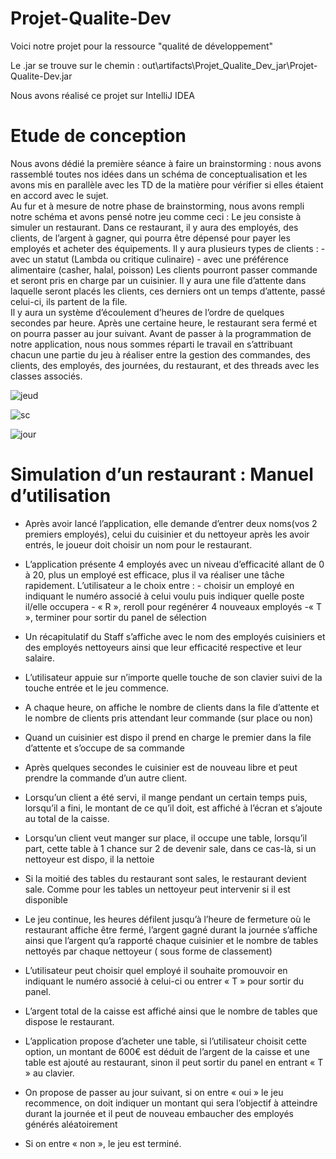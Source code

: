 # Projet-Qualite-Dev

Voici notre projet pour la ressource "qualité de développement"


Le .jar se trouve sur le chemin : out\artifacts\Projet_Qualite_Dev_jar\Projet-Qualite-Dev.jar

Nous avons réalisé ce projet sur IntelliJ IDEA






# Etude de conception

Nous avons dédié la première séance à faire un brainstorming : nous avons rassemblé toutes nos idées dans un schéma de conceptualisation et les avons mis en parallèle avec les TD de la matière pour vérifier si elles étaient en accord avec le sujet.  
Au fur et à mesure de notre phase de brainstorming, nous avons rempli notre schéma et avons pensé notre jeu comme ceci :
Le jeu consiste à simuler un restaurant. 
Dans ce restaurant, il y aura des employés, des clients, de l’argent à gagner, qui pourra être dépensé pour payer les employés et acheter des équipements.
Il y aura plusieurs types de clients :
                                - avec un statut (Lambda ou critique culinaire)
                                - avec une préférence alimentaire (casher, halal, poisson)
Les clients pourront passer commande et seront pris en charge par un cuisinier.
Il y aura une file d’attente dans laquelle seront placés les clients, ces derniers ont un temps d’attente, passé celui-ci, ils partent de la file.  
Il y aura un système d’écoulement d’heures de l’ordre de quelques secondes par heure. Après une certaine heure, le restaurant sera fermé et on pourra passer au jour suivant. 
Avant de passer à la programmation de notre application, nous nous sommes réparti le travail en s’attribuant chacun une partie du jeu à réaliser entre la gestion des commandes, des clients, des employés, des journées, du restaurant, et des threads avec les classes associés. 

![jeud](https://user-images.githubusercontent.com/92530859/207983204-f7db10d7-d47f-4941-b99d-f8cd2aae57e1.PNG)

![sc](https://user-images.githubusercontent.com/92530859/207983283-15d9d814-05a0-488e-a351-e95860445529.PNG)

![jour](https://user-images.githubusercontent.com/92530859/207983313-598e0877-28fe-43f2-9009-d7e6e0eec7a5.PNG)

# Simulation d’un restaurant : Manuel d’utilisation

-	Après avoir lancé l’application, elle demande d’entrer deux noms(vos 2 premiers employés), celui du cuisinier et du nettoyeur après les avoir entrés, le joueur doit choisir un nom pour le restaurant. 

-	L’application présente 4 employés avec un niveau d’efficacité allant de 0 à 20, plus un employé est efficace, plus il va réaliser une tâche rapidement. L’utilisateur a le choix entre :   - choisir un employé en indiquant le numéro associé à celui voulu puis                 indiquer quelle poste il/elle occupera
                                   - « R », reroll pour regénérer 4 nouveaux employés
                                   -« T », terminer pour sortir du panel de sélection 

-	Un récapitulatif du Staff s’affiche avec le nom des employés cuisiniers et des employés nettoyeurs ainsi que leur efficacité respective et leur salaire.

-	L’utilisateur appuie sur n’importe quelle touche de son clavier suivi de la touche entrée et le jeu commence.

-	A chaque heure, on affiche le nombre de clients dans la file d’attente et le nombre de clients pris attendant leur commande (sur place ou non)

-	Quand un cuisinier est dispo il prend en charge le premier dans la file d’attente et s’occupe de sa commande
-	Après quelques secondes le cuisinier est de nouveau libre et peut prendre la commande d’un autre client.

-	Lorsqu’un client a été servi, il mange pendant un certain temps puis, lorsqu’il a fini,  le montant de ce qu’il doit, est affiché à l’écran et s’ajoute au total de la caisse. 

-	Lorsqu’un client veut manger sur place, il occupe une table, lorsqu’il part, cette table à 1 chance sur 2 de devenir sale, dans ce cas-là, si un nettoyeur est dispo, il la nettoie

-	Si la moitié des tables du restaurant sont sales, le restaurant devient sale. Comme pour les tables un nettoyeur peut intervenir si il est disponible 

-	Le jeu continue, les heures défilent jusqu’à l’heure de fermeture où le restaurant affiche être fermé, l’argent gagné durant la journée s’affiche ainsi que l’argent qu’a rapporté chaque cuisinier et le nombre de tables nettoyés par chaque nettoyeur ( sous forme de classement)

-	L’utilisateur peut choisir quel employé il souhaite promouvoir en indiquant le numéro associé à celui-ci ou entrer « T » pour sortir du panel.

-	L’argent total de la caisse est affiché ainsi que le nombre de tables que dispose le restaurant.

-	L’application propose d’acheter une table, si l’utilisateur choisit cette option, un montant de 600€ est déduit de l’argent de la caisse et une table est ajouté au restaurant, sinon il peut sortir du panel en entrant « T » au clavier.

-	On propose de passer au jour suivant, si on entre « oui » le jeu recommence, on doit indiquer un montant qui sera l’objectif à atteindre durant la journée et  il peut de nouveau embaucher des employés générés aléatoirement

-	Si on entre « non », le jeu est terminé. 
